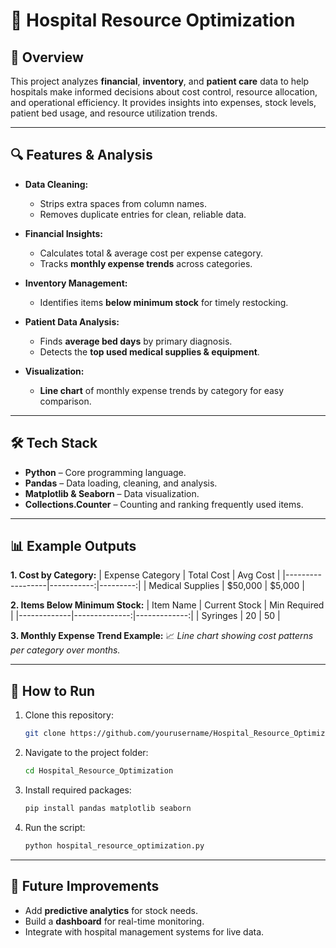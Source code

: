 # 🏥 Hospital Resource Optimization

## 📌 Overview
This project analyzes **financial**, **inventory**, and **patient care** data to help hospitals make informed decisions about cost control, resource allocation, and operational efficiency. It provides insights into expenses, stock levels, patient bed usage, and resource utilization trends.

---

## 🔍 Features & Analysis

- **Data Cleaning:**
  - Strips extra spaces from column names.
  - Removes duplicate entries for clean, reliable data.

- **Financial Insights:**
  - Calculates total & average cost per expense category.
  - Tracks **monthly expense trends** across categories.

- **Inventory Management:**
  - Identifies items **below minimum stock** for timely restocking.

- **Patient Data Analysis:**
  - Finds **average bed days** by primary diagnosis.
  - Detects the **top used medical supplies & equipment**.

- **Visualization:**
  - **Line chart** of monthly expense trends by category for easy comparison.

---

## 🛠️ Tech Stack
- **Python** – Core programming language.
- **Pandas** – Data loading, cleaning, and analysis.
- **Matplotlib & Seaborn** – Data visualization.
- **Collections.Counter** – Counting and ranking frequently used items.

---

## 📊 Example Outputs

**1. Cost by Category:**
| Expense Category | Total Cost | Avg Cost |
|------------------|-----------:|---------:|
| Medical Supplies | $50,000    | $5,000   |

**2. Items Below Minimum Stock:**
| Item Name   | Current Stock | Min Required |
|-------------|--------------:|-------------:|
| Syringes    | 20            | 50           |

**3. Monthly Expense Trend Example:**
📈 *Line chart showing cost patterns per category over months.*

---

## 🚀 How to Run

1. Clone this repository:
   ```bash
   git clone https://github.com/yourusername/Hospital_Resource_Optimization.git
   ```
2. Navigate to the project folder:
   ```bash
   cd Hospital_Resource_Optimization
   ```
3. Install required packages:
   ```bash
   pip install pandas matplotlib seaborn
   ```
4. Run the script:
   ```bash
   python hospital_resource_optimization.py
   ```

---

## 📌 Future Improvements
- Add **predictive analytics** for stock needs.
- Build a **dashboard** for real-time monitoring.
- Integrate with hospital management systems for live data.
